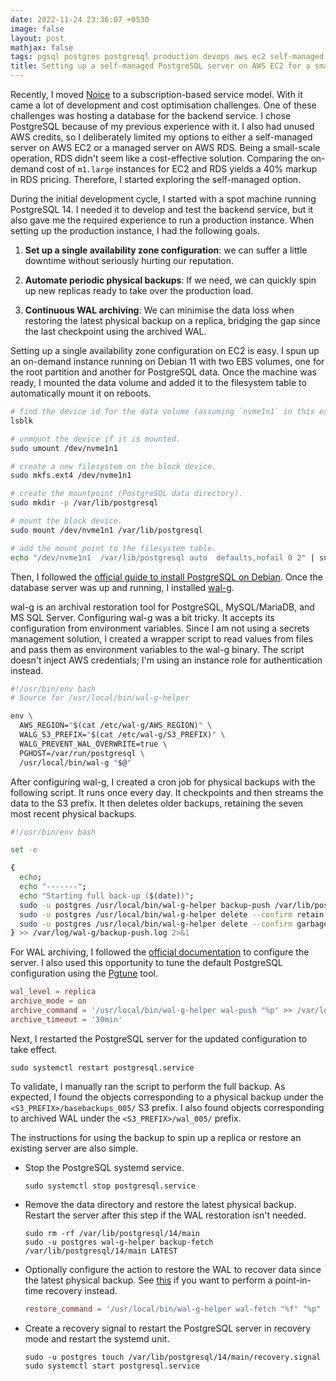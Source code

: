 ```yaml
---
date: 2022-11-24 23:36:07 +0530
image: false
layout: post
mathjax: false
tags: pgsql postgres postgresql production devops aws ec2 self-managed wal-archiving backup restore
title: Setting up a self-managed PostgreSQL server on AWS EC2 for a small-scale application
---
```


Recently, I moved [Noice](https://trynoice.com) to a subscription-based service
model. With it came a lot of development and cost optimisation challenges. One
of these challenges was hosting a database for the backend service. I chose
PostgreSQL because of my previous experience with it. I also had unused AWS
credits, so I deliberately limited my options to either a self-managed server on
AWS EC2 or a managed server on AWS RDS. Being a small-scale operation, RDS
didn't seem like a cost-effective solution. Comparing the on-demand cost of
`m1.large` instances for EC2 and RDS yields a 40% markup in RDS pricing.
Therefore, I started exploring the self-managed option.

During the initial development cycle, I started with a spot machine running
PostgreSQL 14. I needed it to develop and test the backend service, but it also
gave me the required experience to run a production instance. When setting up
the production instance, I had the following goals.

1. **Set up a single availability zone configuration**: we can suffer a little
   downtime without seriously hurting our reputation.

1. **Automate periodic physical backups**: If we need, we can quickly spin up
   new replicas ready to take over the production load.

1. **Continuous WAL archiving**: We can minimise the data loss when restoring
   the latest physical backup on a replica, bridging the gap since the last
   checkpoint using the archived WAL.

Setting up a single availability zone configuration on EC2 is easy. I spun up an
on-demand instance running on Debian 11 with two EBS volumes, one for the root
partition and another for PostgreSQL data. Once the machine was ready, I mounted
the data volume and added it to the filesystem table to automatically mount it
on reboots.

```bash
# find the device id for the data volume (assuming `nvme1n1` in this example).
lsblk

# unmount the device if it is mounted.
sudo umount /dev/nvme1n1

# create a new filesystem on the block device.
sudo mkfs.ext4 /dev/nvme1n1

# create the mountpoint (PostgreSQL data directory).
sudo mkdir -p /var/lib/postgresql

# mount the block device.
sudo mount /dev/nvme1n1 /var/lib/postgresql

# add the mount point to the filesystem table.
echo "/dev/nvme1n1  /var/lib/postgresql auto  defaults,nofail 0 2" | sudo tee -a /etc/fstab
```

Then, I followed the [official guide to install PostgreSQL on
Debian](https://www.postgresql.org/download/linux/debian/). Once the database
server was up and running, I installed [wal-g](https://github.com/wal-g/wal-g).

wal-g is an archival restoration tool for PostgreSQL, MySQL/MariaDB, and MS SQL
Server. Configuring wal-g was a bit tricky. It accepts its configuration from
environment variables. Since I am not using a secrets management solution, I
created a wrapper script to read values from files and pass them as environment
variables to the wal-g binary. The script doesn't inject AWS credentials; I'm
using an instance role for authentication instead.

```bash
#!/usr/bin/env bash
# Source for /usr/local/bin/wal-g-helper

env \
  AWS_REGION="$(cat /etc/wal-g/AWS_REGION)" \
  WALG_S3_PREFIX="$(cat /etc/wal-g/S3_PREFIX)" \
  WALG_PREVENT_WAL_OVERWRITE=true \
  PGHOST=/var/run/postgresql \
  /usr/local/bin/wal-g "$@"
```

After configuring wal-g, I created a cron job for physical backups with the
following script. It runs once every day. It checkpoints and then streams the
data to the S3 prefix. It then deletes older backups, retaining the seven most
recent physical backups.

```bash
#!/usr/bin/env bash

set -e

{
  echo;
  echo "-------";
  echo "Starting full back-up ($(date))";
  sudo -u postgres /usr/local/bin/wal-g-helper backup-push /var/lib/postgresql/14/main;
  sudo -u postgres /usr/local/bin/wal-g-helper delete --confirm retain FULL 7;
  sudo -u postgres /usr/local/bin/wal-g-helper delete --confirm garbage;
} >> /var/log/wal-g/backup-push.log 2>&1
```

For WAL archiving, I followed the [official
documentation](https://www.postgresql.org/docs/current/continuous-archiving.html#BACKUP-ARCHIVING-WAL)
to configure the server. I also used this opportunity to tune the default
PostgreSQL configuration using the [Pgtune](https://pgtune.leopard.in.ua/) tool.

```conf
wal_level = replica
archive_mode = on
archive_command = '/usr/local/bin/wal-g-helper wal-push "%p" >> /var/log/wal-g/wal-push.log 2>&1'
archive_timeout = '30min'
```

Next, I restarted the PostgreSQL server for the updated configuration to take
effect.

```console
sudo systemctl restart postgresql.service
```

To validate, I manually ran the script to perform the full backup. As
expected, I found the objects corresponding to a physical backup under the
`<S3_PREFIX>/basebackups_005/` S3 prefix. I also found objects corresponding to
archived WAL under the `<S3_PREFIX>/wal_005/` prefix.

The instructions for using the backup to spin up a replica or restore an
existing server are also simple.

- Stop the PostgreSQL systemd service.

  ```console
  sudo systemctl stop postgresql.service 
  ```

- Remove the data directory and restore the latest physical backup. Restart the
  server after this step if the WAL restoration isn't needed.

  ```console
  sudo rm -rf /var/lib/postgresql/14/main
  sudo -u postgres wal-g-helper backup-fetch /var/lib/postgresql/14/main LATEST
  ```

- Optionally configure the action to restore the WAL to recover data since the
  latest physical backup. See
  [this](https://www.postgresql.org/docs/14/runtime-config-wal.html#RUNTIME-CONFIG-WAL-RECOVERY-TARGET)
  if you want to perform a point-in-time recovery instead.

  ```conf
  restore_command = '/usr/local/bin/wal-g-helper wal-fetch "%f" "%p" >> /var/log/wal-g/wal-fetch.log 2>&1'
  ```

- Create a recovery signal to restart the PostgreSQL server in recovery mode and
  restart the systemd unit.

  ```console
  sudo -u postgres touch /var/lib/postgresql/14/main/recovery.signal
  sudo systemctl start postgresql.service
  ```
